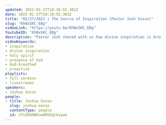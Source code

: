 ```yaml
---
updated: 2022-02-27T18:10:55.301Z
date: 2022-02-27T18:10:55.301Z
title: "02/27/2022 | The Source of Inspiration (Pastor Josh Sosso)"
slug: "KhNxSKC_EBg"
videoLink: "https://youtu.be/KhNxSKC_EBg"
YoutubeID: "KhNxSKC_EBg"
description: "Pastor Josh shared with us how divine inspiration is brought into the world from the Holy Spirit. He gives multiple examples from Sir Isaac Newton and his discovery of gravity to Handel composing the Messiah chorus. We have to get into the presence of God to receive the God-breathed inspiration that he has for us. Be proactive in chasing after God!\n"
videoKeywords:
- inspiration
- divine inspiration
- holy spirit
- presence of God
- God-breathed
- proactive
playlists:
- full sermons
- livestreams
speakers:
- Joshua Sosso
people:
- title: Joshua Sosso
  slug: joshua-sosso
  contentType: people
  id: 2fn2KHOWEow0K6EqCkaywa
---
```

